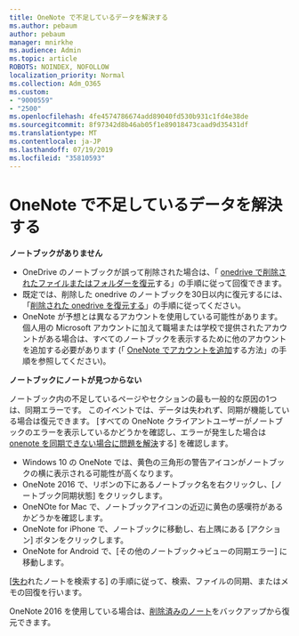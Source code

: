 ```yaml
---
title: OneNote で不足しているデータを解決する
ms.author: pebaum
author: pebaum
manager: mnirkhe
ms.audience: Admin
ms.topic: article
ROBOTS: NOINDEX, NOFOLLOW
localization_priority: Normal
ms.collection: Adm_O365
ms.custom:
- "9000559"
- "2500"
ms.openlocfilehash: 4fe4574786674add89040fd530b931c1fd4e38de
ms.sourcegitcommit: 8f97342d8b46ab05f1e89018473caad9d35431df
ms.translationtype: MT
ms.contentlocale: ja-JP
ms.lasthandoff: 07/19/2019
ms.locfileid: "35810593"
---
```

# <a name="resolving-missing-data-in-onenote"></a>OneNote で不足しているデータを解決する

**ノートブックがありません**

- OneDrive のノートブックが誤って削除された場合は、「 [onedrive で削除されたファイルまたはフォルダーを復元](https://support.office.com/article/949ada80-0026-4db3-a953-c99083e6a84f)する」の手順に従って回復できます。
- 既定では、削除した onedrive のノートブックを30日以内に復元するには、「[削除された onedrive を復元する](https://docs.microsoft.com/onedrive/restore-deleted-onedrive)」の手順に従ってください。
- OneNote が予想とは異なるアカウントを使用している可能性があります。 個人用の Microsoft アカウントに加えて職場または学校で提供されたアカウントがある場合は、すべてのノートブックを表示するために他のアカウントを追加する必要があります (「 [OneNote でアカウントを追加](https://support.office.com/article/5afff855-54ee-47e4-a773-db048d4ac299)する方法」の手順を参照してください)。

**ノートブックにノートが見つからない**

ノートブック内の不足しているページやセクションの最も一般的な原因の1つは、同期エラーです。 このイベントでは、データは失われず、同期が機能している場合は復元できます。 [すべての OneNote クライアントユーザーがノートブックのエラーを表示しているかどうかを確認し、エラーが発生した場合は[onenote を同期できない場合に問題を解決](https://support.office.com/article/299495ef-66d1-448f-90c1-b785a6968d45)する] を確認します。

- Windows 10 の OneNote では、黄色の三角形の警告アイコンがノートブックの横に表示される可能性が高くなります。
- OneNote 2016 で、リボンの下にあるノートブック名を右クリックし、[ノートブック同期状態] をクリックします。
- OneNOte for Mac で、ノートブックアイコンの近辺に黄色の感嘆符があるかどうかを確認します。
- OneNote for iPhone で、ノートブックに移動し、右上隅にある [アクション] ボタンをクリックします。
- OneNote for Android で、[その他のノートブック->ビューの同期エラー] に移動します。

[[失わ](https://support.office.com/article/32cb2bd7-afe7-44d2-a711-398a88421287)れたノートを検索する] の手順に従って、検索、ファイルの同期、またはメモの回復を行います。

OneNote 2016 を使用している場合は、[削除済みのノート](https://support.office.com/article/32ed1036-74fd-4c21-bc28-033a486e6b14)をバックアップから復元できます。